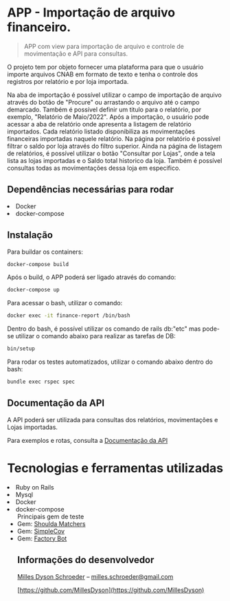 # APP - Importação de arquivo financeiro.
> APP com view para importação de arquivo e controle de movimentação e API para consultas.

O projeto tem por objeto fornecer uma plataforma para que o usuário importe arquivos CNAB em formato de texto e tenha o controle dos registros por relatório e por loja importada.

Na aba de importação é possível utilizar o campo de importação de arquivo através do botão de "Procure" ou arrastando o arquivo até o campo demarcado. Também é possível definir um titulo para o relatório, por exemplo, "Relatório de Maio/2022". Após a importação, o usuário pode acessar a aba de relatório onde apresenta a listagem de relatório importados. Cada relatório listado disponibiliza as movimentações financeiras importadas naquele relatório. Na página por relatório é possível filtrar o saldo por loja através do filtro superior. 
Ainda na página de listagem de relatórios, é possível utilizar o botão "Consultar por Lojas", onde a tela lista as lojas importadas e o Saldo total historico da loja. Também é possível consultas todas as movimentações dessa loja em especifico.

## Dependências necessárias para rodar
<li>Docker
<li>docker-compose

## Instalação

Para buildar os containers:

```sh
docker-compose build

```
Após o build, o APP poderá ser ligado através do comando:

```sh
docker-compose up

```

Para acessar o bash, utilizar o comando:

```sh
docker exec -it finance-report /bin/bash

```
Dentro do bash, é possível utilizar os comando de rails db:"etc" mas pode-se utilizar o comando abaixo para realizar as tarefas de DB:

```sh
bin/setup

```

Para rodar os testes automatizados, utilizar o comando abaixo dentro do bash:

```sh
bundle exec rspec spec

```

## Documentação da API

A API poderá ser utilizada para consultas dos relatórios, movimentações e Lojas importadas.

Para exemplos e rotas, consulta a [Documentação da API](https://documenter.getpostman.com/view/15882001/Uz5DrHru)

# Tecnologias e ferramentas utilizadas

<li>Ruby on Rails
<li>Mysql
<li>Docker
<li>docker-compose
<ul> Principais gem de teste
  <li>Gem: <a href="https://github.com/thoughtbot/shoulda-matchers" >Shoulda Matchers</a>
  <li>Gem: <a href="https://github.com/simplecov-ruby/simplecov">SimpleCov</a>
  <li>Gem: <a href="https://github.com/thoughtbot/factory_bot">Factory Bot</a>

## Informações do desenvolvedor

[Milles Dyson Schroeder](https://www.linkedin.com/in/milles-schroeder-85144b14b/) – milles.schroeder@gmail.com

[https://github.com/MillesDyson](https://github.com/MillesDyson)